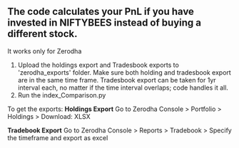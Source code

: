 ## The code calculates your PnL if you have invested in NIFTYBEES instead of buying a different stock. 

It works only for Zerodha
1. Upload the holdings export and Tradesbook exports to 'zerodha_exports' folder. Make sure both holding and tradesbook export are in the same time frame. Tradesbook export can be taken for 1yr interval each, no matter if the time interval overlaps; code handles it all.
2. Run the index_Comparison.py

To get the exports:
**Holdings Export**
Go to Zerodha Console > Portfolio > Holdings > Download: XLSX

**Tradebook Export**
Go to Zerodha Console > Reports > Tradebook > Specify the timeframe and export as excel

